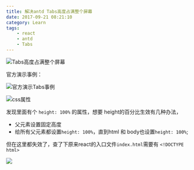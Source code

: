```yaml
---
title: 解决antd Tabs高度占满整个屏幕
date: 2017-09-21 08:21:10
category: Learn
tags:
    - react
    - antd
    - Tabs
---
```


![Tabs高度占满整个屏幕](antd.png)

官方演示事例：

![官方演示Tabs事例](antd2.png)

![css属性](antd3.png)

发现里面有个 `height: 100%` 的属性，想要 height的百分比生效有几种办法，

* 父元素设置固定高度
* 给所有父元素都设置`height: 100%`，直到html 和 body也设置`height: 100%`;

但在这里都失效了，查了下原来react的入口文件`index.html`需要有 `<!DOCTYPE html>`

![](antd4.png)


